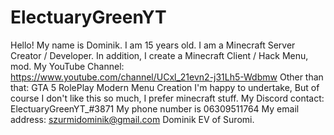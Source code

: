 # ElectuaryGreenYT
Hello! My name is Dominik. I am 15 years old. I am a Minecraft Server Creator / Developer. In addition, I create a Minecraft Client / Hack Menu, mod. My YouTube Channel: https://www.youtube.com/channel/UCxl_21evn2-j31Lh5-Wdbmw Other than that: GTA 5 RolePlay Modern Menu Creation I'm happy to undertake, But of course I don't like this so much, I prefer minecraft stuff.  My Discord contact: ElectuaryGreenYT_#3871 My phone number is 06309511764 My email address: szurmidominik@gmail.com Dominik EV of Suromi.
